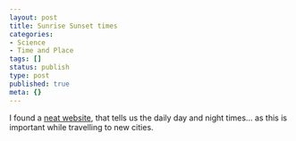 ```yaml
---
layout: post
title: Sunrise Sunset times
categories:
- Science
- Time and Place
tags: []
status: publish
type: post
published: true
meta: {}
---
```

I found a <a href="http://sunrisesunset.com/">neat website</a>, that tells us the daily day and night times... as this is important while travelling to new cities.
